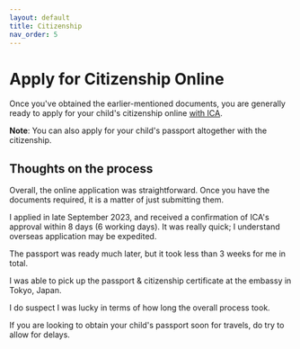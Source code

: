 ```yaml
---
layout: default
title: Citizenship
nav_order: 5
---
```


# Apply for Citizenship Online

Once you've obtained the earlier-mentioned documents, you are generally ready to apply for your child's citizenship online [with ICA](https://www.ica.gov.sg/).

**Note**: You can also apply for your child's passport altogether with the citizenship.

## Thoughts on the process

Overall, the online application was straightforward.
Once you have the documents required, it is a matter of just submitting them.

I applied in late September 2023, and received a confirmation of ICA's approval within 8 days (6 working days). It was really quick; I understand overseas application may be expedited.

The passport was ready much later, but it took less than 3 weeks for me in total.

I was able to pick up the passport & citizenship certificate at the embassy in Tokyo, Japan.

I do suspect I was lucky in terms of how long the overall process took.

If you are looking to obtain your child's passport soon for travels, do try to allow for delays.
 
